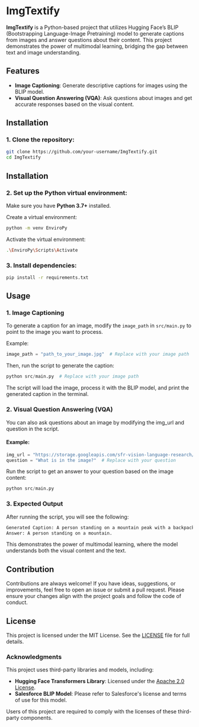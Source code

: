 # ImgTextify

**ImgTextify** is a Python-based project that utilizes Hugging Face’s BLIP (Bootstrapping Language-Image Pretraining) model to generate captions from images and answer questions about their content. This project demonstrates the power of multimodal learning, bridging the gap between text and image understanding.

## Features

- **Image Captioning**: Generate descriptive captions for images using the BLIP model.
- **Visual Question Answering (VQA)**: Ask questions about images and get accurate responses based on the visual content.

## Installation

### 1. Clone the repository:

```bash
git clone https://github.com/your-username/ImgTextify.git
cd ImgTextify
```

## Installation

### 2. Set up the Python virtual environment:

Make sure you have **Python 3.7+** installed.

Create a virtual environment:

```bash
python -m venv EnviroPy
```

Activate the virtual environment:

```bash
.\EnviroPy\Scripts\Activate
```

### 3. Install dependencies:

```bash
pip install -r requirements.txt
```

## Usage

### 1. **Image Captioning**

To generate a caption for an image, modify the `image_path` in `src/main.py` to point to the image you want to process.

Example:

```python
image_path = "path_to_your_image.jpg"  # Replace with your image path
```

Then, run the script to generate the caption:

```python
python src/main.py  # Replace with your image path
```

The script will load the image, process it with the BLIP model, and print the generated caption in the terminal.

### 2. Visual Question Answering (VQA)

You can also ask questions about an image by modifying the img_url and question in the script.

#### Example:

```python
img_url = "https://storage.googleapis.com/sfr-vision-language-research/BLIP/demo.jpg"  # Replace with your image URL
question = "What is in the image?"  # Replace with your question
```

Run the script to get an answer to your question based on the image content:

```python
python src/main.py
```

### 3. Expected Output

After running the script, you will see the following:

```bash
Generated Caption: A person standing on a mountain peak with a backpack.
Answer: A person standing on a mountain.
```

This demonstrates the power of multimodal learning, where the model understands both the visual content and the text.

## Contribution

Contributions are always welcome! If you have ideas, suggestions, or improvements, feel free to open an issue or submit a pull request. Please ensure your changes align with the project goals and follow the code of conduct.

## License

This project is licensed under the MIT License. See the [LICENSE](LICENSE) file for full details.

### Acknowledgments

This project uses third-party libraries and models, including:

- **Hugging Face Transformers Library**: Licensed under the [Apache 2.0 License](https://www.apache.org/licenses/LICENSE-2.0).
- **Salesforce BLIP Model**: Please refer to Salesforce's license and terms of use for this model.

Users of this project are required to comply with the licenses of these third-party components.
